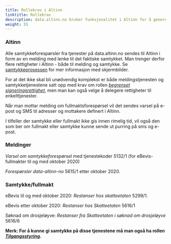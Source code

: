 ```yaml
---
title: Rollekrav i Altinn
linktitle: Rollekrav
description: data.altinn.no bruker funksjonalitet i Altinn for å generere samtykkeforespørsler før data kan utleveres. 
weight: 55
---
```


### Altinn
Alle samtykkeforespørsler fra tjenester på data.altinn.no sendes til Altinn i form av en melding med lenke til det faktiske samtykket. Man trenger derfor flere rettigheter i Altinn - både til melding og samtykke.
Se [samtykkeprosessen](/docs/utviklingsguider/data.altinn.no/samtykkeprosessen/) for mer informasjon med skjermbilder. 

For at det ikke skal bli unødvendig komplekst er både meldingstjenesten og samtykketjenestene satt opp med krav om rollen [*begrenset signeringsrettighet*](https://www.altinn.no/hjelp/skjema/alle-altinn-roller/begrenset-signeringsrettighet/), men man kan også velge å delegere rettigheter til enkelttjenester.

Når man mottar melding om fullmaktsforespørsel vil det sendes varsel på e-post og SMS til adresser og mottakere definert i Altinn.  

I tilfeller der samtykke eller fullmakt ikke gis innen rimelig tid, vil også den som ber om fullmakt eller samtykke kunne sende ut purring på sms og e-post.

### Meldinger
*Varsel om samtykkeforespørsel* med tjenestekoder 5132/1  (for eBevis-fullmakter til og med oktober 2020) 

*Forespørsler data-altinn-no* 5615/1 etter oktober 2020.

### Samtykke/fullmakt

eBevis til og med oktober 2020: *Restanser hos skatteetaten* 5299/1.

eBevis etter oktober 2020: *Restanser hos Skatteetaten* 5616/1

Søknad om drosjeløyve: *Restanser fra Skatteetaten i søknad om drosjeløyve* 5616/6

**Merk: For å kunne gi samtykke på disse tjenestene må man også ha rollen [*Tilgangsstyring*](https://www.altinn.no/hjelp/skjema/alle-altinn-roller/tilgangsstyring/).**
